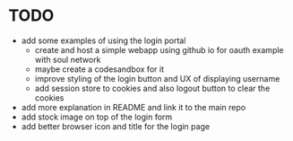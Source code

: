 # TODO

- add some examples of using the login portal
  - create and host a simple webapp using github io for oauth example with soul network
  - maybe create a codesandbox for it
  - improve styling of the login button and UX of displaying username
  - add session store to cookies and also logout button to clear the cookies
- add more explanation in README and link it to the main repo
- add stock image on top of the login form
- add better browser icon and title for the login page
